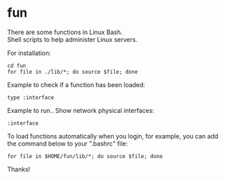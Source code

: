 # fun
There are some functions in Linux Bash.  
Shell scripts to help administer Linux servers.

For installation:
```
cd fun
for file in ./lib/*; do source $file; done
```

Example to check if a function has been loaded:
```
type :interface
```

Example to run.. Show network physical interfaces: 
```
:interface
```

To load functions automatically when you login, for example, you can add the command below to your ".bashrc" file:
```
for file in $HOME/fun/lib/*; do source $file; done
```


Thanks!
